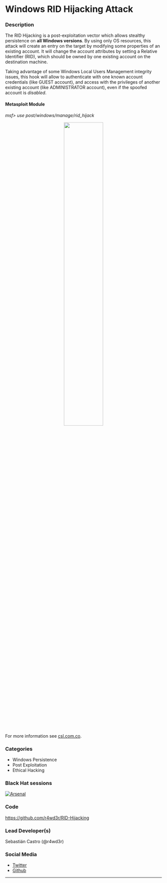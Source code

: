 # Windows RID Hijacking Attack

### Description

The RID Hijacking is a post-exploitation vector which allows stealthy persistence on **all Windows versions**. By using only OS resources,
this attack will create an entry on the target by modifying some properties of an existing account. It will change the account attributes by setting a Relative Identifier (RID), 
which should be owned by one existing account on the destination machine.

Taking advantage of some Windows Local Users Management integrity issues, this hook will allow to authenticate with one known account credentials (like GUEST account), and access with the privileges 
of another existing account (like ADMINISTRATOR account), even if the spoofed account is _*disabled*_.

#### Metasploit Module

*msf> use post/windows/manage/rid_hijack*

<p align="center">
  <img src="https://github.com/r4wd3r/RID-Hijacking/blob/master/rid_hijack.png" height="50%" weight="50%">
</p>

For more information see [csl.com.co](http://csl.com.co/rid-hijacking/).

### Categories
* Windows Persistence
* Post Exploitation
* Ethical Hacking

### Black Hat sessions
[![Arsenal](https://github.com/toolswatch/badges/blob/master/arsenal/usa/2018.svg)](https://www.toolswatch.org/2018/05/black-hat-arsenal-usa-2018-the-w0w-lineup/)

### Code
https://github.com/r4wd3r/RID-Hijacking

### Lead Developer(s)
 Sebastián Castro (@r4wd3r)

### Social Media
* [Twitter](https://twitter.com/r4wd3r)
* [Github](https://github.com/r4wd3r)
----
